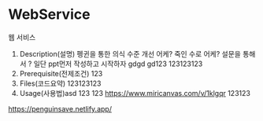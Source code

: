 # WebService

웹 서비스

1. Description(설명)
    펭귄을 통한 의식 수준 개선 
    어케? 죽인 수로
    어케? 설문을 통해서 
    ? 일단 ppt먼저 작성하고 시작하자
    gdgd
    gd123
123123123
3. Prerequisite(전제조건)
123
4. Files(코드요약)
123123123
5. Usage(사용법)asd
123
123
https://www.miricanvas.com/v/1klgqr
123123



https://penguinsave.netlify.app/
